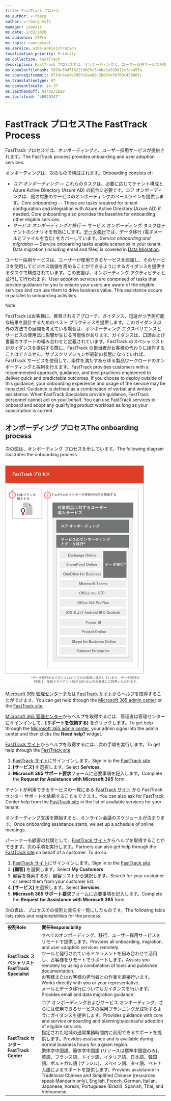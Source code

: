 ```yaml
---
title: FastTrack プロセス
ms.author: v-rberg
author: v-rberg-msft
manager: jimmuir
ms.date: 1/03/2020
ms.audience: ITPro
ms.topic: conceptual
ms.service: o365-administration
localization_priority: Priority
ms.collection: FastTrack
description: FastTrack プロセスでは、オンボーディングと、ユーザー採用サービスが提供されます。
ms.openlocfilehash: 3976efbd7f02218665c5abba1a599812cfac455a
ms.sourcegitcommit: d7f4c9eafe7855c6ae02c2bd0fe3b700c458007c
ms.translationtype: HT
ms.contentlocale: ja-JP
ms.lasthandoff: 01/02/2020
ms.locfileid: "40929247"
---
```

# <a name="the-fasttrack-process"></a><span data-ttu-id="8837b-103">FastTrack プロセス</span><span class="sxs-lookup"><span data-stu-id="8837b-103">The FastTrack Process</span></span>

<span data-ttu-id="8837b-104">FastTrack プロセスでは、オンボーディングと、ユーザー採用サービスが提供されます。</span><span class="sxs-lookup"><span data-stu-id="8837b-104">The FastTrack process provides onboarding and user adoption services.</span></span> 
  
<span data-ttu-id="8837b-105">オンボーディングは、次のもので構成されます。</span><span class="sxs-lookup"><span data-stu-id="8837b-105">Onboarding consists of:</span></span>
  
- <span data-ttu-id="8837b-p101">*コア オンボーディング* — これらのタスクは、必要に応じてテナント構成と Azure Active Directory (Azure AD) の統合に必要です。コア オンボーディングは、他の対象のサービスのオンボーディングのベースラインも提供します。</span><span class="sxs-lookup"><span data-stu-id="8837b-p101">*Core onboarding* — These are tasks required for tenant configuration and integration with Azure Active Directory (Azure AD) if needed. Core onboarding also provides the baseline for onboarding other eligible services.</span></span> 
- <span data-ttu-id="8837b-p102">*サービス オンボーディングと移行* — サービス オンボーディング タスクはテナントのシナリオを有効にします。[データ移行](O365-data-migration.md)では、データ移行 (電子メールとファイルを含む) をカバーしています。</span><span class="sxs-lookup"><span data-stu-id="8837b-p102">*Service onboarding and migration* — Service onboarding tasks enable scenarios in your tenant. Data migration (including email and files) is covered in [Data Migration](O365-data-migration.md).</span></span> 
    
<span data-ttu-id="8837b-p103">ユーザー採用サービスは、ユーザーが使用できるサービスを認識し、そのサービスを使用してビジネス価値を高めることができるようにするガイダンスを提供するタスクで構成されています。この支援は、オンボーディング アクティビティと並行して行われます。</span><span class="sxs-lookup"><span data-stu-id="8837b-p103">User adoption services are comprised of tasks that provide guidance for you to ensure your users are aware of the eligible services and can use them to drive business value. This assistance occurs in parallel to onboarding activities.</span></span>
  
> [!NOTE]
> <span data-ttu-id="8837b-p104">FastTrack はお客様に、推奨されるアプローチ、ガイダンス、迅速かつ予測可能な結果を設計するためのベスト プラクティスを提供します。このガイダンス以外の方法での展開を考えている場合は、オンボーディング エクスペリエンスとサービスの使用法に影響が生じる可能性があります。ガイダンスは、口頭および書面のサポートの組み合わせと定義されています。FastTrack のスペシャリストがガイダンスを提供する際に、FastTrack の担当者がお客様の代わりに操作することはできません。サブスクリプションが最新の状態になっていれば、FastTrack サービスを使用して、条件を満たすあらゆる製品ワークロードのオンボーディングと採用を行えます。</span><span class="sxs-lookup"><span data-stu-id="8837b-p104">FastTrack provides customers with a recommended approach, guidance, and best practices engineered to deliver quick and predictable outcomes. If you choose to deploy outside of this guidance, your onboarding experience and usage of the service may be impacted. Guidance is defined as a combination of verbal and written assistance. When FastTrack Specialists provide guidance, FastTrack personnel cannot act on your behalf. You can use FastTrack services to onboard and adopt any qualifying product workload as long as your subscription is current.</span></span> 
  
## <a name="the-onboarding-process"></a><span data-ttu-id="8837b-117">オンボーディング プロセス</span><span class="sxs-lookup"><span data-stu-id="8837b-117">The onboarding process</span></span>

<span data-ttu-id="8837b-118">次の図は、オンボーディング プロセスを示しています。</span><span class="sxs-lookup"><span data-stu-id="8837b-118">The following diagram illustrates the onboarding process.</span></span>
  
![オンボーディング特典を利用する場合のタイムライン](media/O365-Onboarding-Timeline.png)
  
<span data-ttu-id="8837b-120">[Microsoft 365 管理センター](https://go.microsoft.com/fwlink/?linkid=2032704)または [FastTrack サイト](https://go.microsoft.com/fwlink/?linkid=780698)からヘルプを取得することができます。</span><span class="sxs-lookup"><span data-stu-id="8837b-120">You can get help through the [Microsoft 365 admin center](https://go.microsoft.com/fwlink/?linkid=2032704) or the [FastTrack site](https://go.microsoft.com/fwlink/?linkid=780698).</span></span> 

<span data-ttu-id="8837b-121">[Microsoft 365 管理センター](https://go.microsoft.com/fwlink/?linkid=2032704)からヘルプを取得するには、管理者は管理センターにサインインして、**[サポートを依頼する]** をクリックします。</span><span class="sxs-lookup"><span data-stu-id="8837b-121">To get help through the [Microsoft 365 admin center](https://go.microsoft.com/fwlink/?linkid=2032704), your admin signs into the admin center and then clicks the **Need help?** widget.</span></span> 

<span data-ttu-id="8837b-122">[FastTrack サイト](https://go.microsoft.com/fwlink/?linkid=780698)からヘルプを取得するには、次の手順を実行します。</span><span class="sxs-lookup"><span data-stu-id="8837b-122">To get help through the [FastTrack site](https://go.microsoft.com/fwlink/?linkid=780698):</span></span> 
1.  <span data-ttu-id="8837b-123">[FastTrack サイト](https://go.microsoft.com/fwlink/?linkid=780698)にサインインします。</span><span class="sxs-lookup"><span data-stu-id="8837b-123">Sign in to the [FastTrack site](https://go.microsoft.com/fwlink/?linkid=780698).</span></span> 
2.  <span data-ttu-id="8837b-124">**[サービス]** を選択します。</span><span class="sxs-lookup"><span data-stu-id="8837b-124">Select **Services**.</span></span>
3.  <span data-ttu-id="8837b-125">**Microsoft 365 サポート要求**フォームに必要事項を記入します。</span><span class="sxs-lookup"><span data-stu-id="8837b-125">Complete the **Request for Assistance with Microsoft 365** form.</span></span> 
  
 <span data-ttu-id="8837b-126">テナントが利用できるサービスの一覧にある [FastTrack サイト](https://go.microsoft.com/fwlink/?linkid=780698) から FastTrack センター サポートを依頼することもできます。</span><span class="sxs-lookup"><span data-stu-id="8837b-126">You can also ask for FastTrack Center help from the [FastTrack site](https://go.microsoft.com/fwlink/?linkid=780698) in the list of available services for your tenant.</span></span> 
    
 <span data-ttu-id="8837b-127">オンボーディング支援を開始すると、オンライン会議のスケジュールが決まります。</span><span class="sxs-lookup"><span data-stu-id="8837b-127">Once onboarding assistance starts, we set up a schedule of online meetings.</span></span>
    
<span data-ttu-id="8837b-p105">パートナーも顧客の代理として、[FastTrack サイト](https://go.microsoft.com/fwlink/?linkid=780698)からヘルプを取得することができます。次の手順を実行します。</span><span class="sxs-lookup"><span data-stu-id="8837b-p105">Partners can also get help through the [FastTrack site](https://go.microsoft.com/fwlink/?linkid=780698) on behalf of a customer. To do so:</span></span>
1.  <span data-ttu-id="8837b-130">[FastTrack サイト](https://go.microsoft.com/fwlink/?linkid=780698)にサインインします。</span><span class="sxs-lookup"><span data-stu-id="8837b-130">Sign in to the [FastTrack site](https://go.microsoft.com/fwlink/?linkid=780698).</span></span> 
2.  <span data-ttu-id="8837b-131">**[顧客]** を選択します。</span><span class="sxs-lookup"><span data-stu-id="8837b-131">Select **My Customers**.</span></span>
3.  <span data-ttu-id="8837b-132">顧客を検索するか、顧客リストから選択します。</span><span class="sxs-lookup"><span data-stu-id="8837b-132">Search for your customer or select them from your customer list.</span></span>
4.  <span data-ttu-id="8837b-133">**[サービス]** を選択します。</span><span class="sxs-lookup"><span data-stu-id="8837b-133">Select **Services**.</span></span>
5.  <span data-ttu-id="8837b-134">**Microsoft 365 サポート要求**フォームに必要事項を記入します。</span><span class="sxs-lookup"><span data-stu-id="8837b-134">Complete the **Request for Assistance with Microsoft 365** form.</span></span> 

<span data-ttu-id="8837b-135">次の表は、プロセスでの役割と責任を一覧にしたものです。</span><span class="sxs-lookup"><span data-stu-id="8837b-135">The following table lists roles and responsibilities for the process.</span></span>
    
|||
|:-----|:-----|
|<span data-ttu-id="8837b-136">**役割**</span><span class="sxs-lookup"><span data-stu-id="8837b-136">**Role**</span></span> <br/> |<span data-ttu-id="8837b-137">**責任**</span><span class="sxs-lookup"><span data-stu-id="8837b-137">**Responsibility**</span></span> <br/> |
|<span data-ttu-id="8837b-138">**FastTrack スペシャリスト**</span><span class="sxs-lookup"><span data-stu-id="8837b-138">**FastTrack Specialist**</span></span> <br/> |<span data-ttu-id="8837b-139">すべてのオンボーディング、移行、ユーザー採用サービスをリモートで提供します。</span><span class="sxs-lookup"><span data-stu-id="8837b-139">Provides all onboarding, migration, and user adoption services remotely.</span></span>  <br/> <span data-ttu-id="8837b-140">ツールと発行されているドキュメントを組み合わせて活用し、お客様をリモートでサポートします。</span><span class="sxs-lookup"><span data-stu-id="8837b-140">Assists you remotely by using a combination of tools and published documentation.</span></span> <br/> <span data-ttu-id="8837b-141">お客様またはお客様の担当者との作業を直接行います。</span><span class="sxs-lookup"><span data-stu-id="8837b-141">Works directly with you or your representative.</span></span> <br/> <span data-ttu-id="8837b-142">メールとデータ移行についてもガイダンスを行います。</span><span class="sxs-lookup"><span data-stu-id="8837b-142">Provides email and data migration guidance.</span></span>|
|<span data-ttu-id="8837b-143">**FastTrack センター**</span><span class="sxs-lookup"><span data-stu-id="8837b-143">**FastTrack Center**</span></span>  <br/> |<span data-ttu-id="8837b-144">コア オンボーディングおよびサービス オンボーディング、さらには使用できるサービスの採用プランニングが成功するようにガイダンスを提供します。</span><span class="sxs-lookup"><span data-stu-id="8837b-144">Provides guidance with core and service onboarding and planning successful adoption of eligible services.</span></span>  <br/> <span data-ttu-id="8837b-145">指定された地域の通常業務時間内に利用できるサポートを提供します。</span><span class="sxs-lookup"><span data-stu-id="8837b-145">Provides assistance and is available during normal business hours for a given region.</span></span> <br/> <span data-ttu-id="8837b-146">繁体字中国語、簡体字中国語 (リソースは標準中国語のみ)、英語、フランス語、ドイツ語、イタリア語、日本語、韓国語、ポルトガル語 (ブラジル)、スペイン語、タイ語、ベトナム語によるサポートを提供します。</span><span class="sxs-lookup"><span data-stu-id="8837b-146">Provides assistance in Traditional Chinese and Simplified Chinese (resources speak Mandarin only), English, French, German, Italian, Japanese, Korean, Portuguese (Brazil), Spanish, Thai, and Vietnamese.</span></span>|


  

